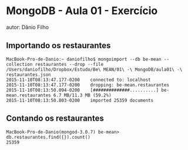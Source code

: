 # MongoDB - Aula 01 - Exercício
autor: Dânio Filho

## Importando os restaurantes

```
MacBook-Pro-de-Danio:~ daniofilho$ mongoimport --db be-mean --collection restaurantes --drop --file /Users/daniofilho/Dropbox/Estudo/Be\ MEAN/01\ -\ MongoDB/aula01\ -\ restaurantes.json
2015-11-10T08:13:47.177-0200	connected to: localhost
2015-11-10T08:13:47.177-0200	dropping: be-mean.restaurantes
2015-11-10T08:13:50.094-0200	[##############..........] be-mean.restaurantes	6.7 MB/11.3 MB (59.2%)
2015-11-10T08:13:50.803-0200	imported 25359 documents
```

## Contando os restaurantes

```
MacBook-Pro-de-Danio(mongod-3.0.7) be-mean> db.restaurantes.find({}).count()
25359
```
